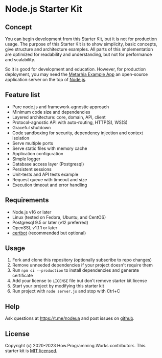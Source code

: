 # Node.js Starter Kit

## Concept

You can begin development from this Starter Kit, but it is not for production
usage. The purpose of this Starter Kit is to show simplicity, basic concepts,
give structure and architecture examples. All parts of this implementation are
optimized for readability and understanding, but not for performance and
scalability.

So it is good for development and education. However, for production deployment,
you may need the [Metarhia Example App](https://github.com/metarhia/Example) an
open-source application server on the top of [Node.js](https://nodejs.org/en/).

## Feature list

- Pure node.js and framework-agnostic approach
- Minimum code size and dependencies
- Layered architecture: core, domain, API, client
- Protocol-agnostic API with auto-routing, HTTP(S), WS(S)
- Graceful shutdown
- Code sandboxing for security, dependency injection and context isolation
- Serve multiple ports
- Serve static files with memory cache
- Application configuration
- Simple logger
- Database access layer (Postgresql)
- Persistent sessions
- Unit-tests and API tests example
- Request queue with timeout and size
- Execution timeout and error handling

## Requirements

- Node.js v16 or later
- Linux (tested on Fedora, Ubuntu, and CentOS)
- Postgresql 9.5 or later (v12 preferred)
- OpenSSL v1.1.1 or later
- [certbot](https://github.com/certbot/certbot) (recommended but optional)

## Usage

1. Fork and clone this repository (optionally subscribe to repo changes)
2. Remove unneeded dependencies if your project doesn't require them
3. Run `npm ci --production` to install dependencies and generate certificate
4. Add your license to `LICENSE` file but don't remove starter kit license
5. Start your project by modifying this starter kit
6. Run project with `node server.js` and stop with Ctrl+C

## Help

Ask questions at https://t.me/nodeua and post issues on
[github](https://github.com/HowProgrammingWorks/NodejsStarterKit/issues).

## License

Copyright (c) 2020-2023 How.Programming.Works contributors.
This starter kit is [MIT licensed](./LICENSE).

